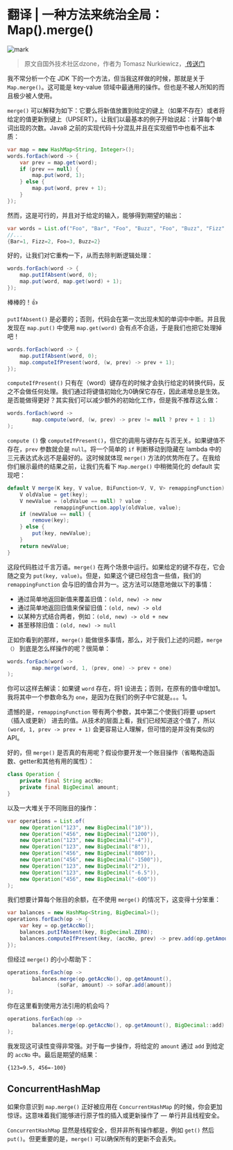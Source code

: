 # 翻译 | 一种方法来统治全局：Map().merge()

![mark](https://image.talkmoney.cn/luwei/20190310/Q7D1wOsJR2Tq.jpg?imageslim)

> 原文自国外技术社区dzone，作者为 Tomasz Nurkiewicz，[ 传送门](https://dzone.com/articles/one-method-to-rule-them-all-mapmerge)

我不常分析一个在 JDK 下的一个方法，但当我这样做的时候，那就是关于 ` Map.merge()`。这可能是 key-value 领域中最通用的操作。但也是不被人所知的而且极少被人使用。

`merge()`  可以解释为如下：它要么将新值放置到给定的键上（如果不存在）或者将给定的值更新到键上（UPSERT）。让我们以最基本的例子开始说起：计算每个单词出现的次数。Java8 之前的实现代码十分混乱并且在实现细节中也看不出本质：

```java
var map = new HashMap<String, Integer>();
words.forEach(word -> {
    var prev = map.get(word);
    if (prev == null) {
        map.put(word, 1);
    } else {
        map.put(word, prev + 1);
    }
});
```

然而，这是可行的，并且对于给定的输入，能够得到期望的输出：

``` java
var words = List.of("Foo", "Bar", "Foo", "Buzz", "Foo", "Buzz", "Fizz", "Fizz");
//...
{Bar=1, Fizz=2, Foo=3, Buzz=2}
```

好的，让我们对它重构一下，从而去除判断逻辑处理：

```java
words.forEach(word -> {
    map.putIfAbsent(word, 0);
    map.put(word, map.get(word) + 1);
});
```

棒棒的！:+1:

`putIfAbsent()` 是必要的；否则，代码会在第一次出现未知的单词中中断。并且我发现在 `map.put()` 中使用 `map.get(word)` 会有点不合适，于是我们也把它处理掉吧！

```java
words.forEach(word -> {
    map.putIfAbsent(word, 0);
    map.computeIfPresent(word, (w, prev) -> prev + 1);
});
```

`computeIfPresent()` 只有在（word）键存在的时候才会执行给定的转换代码，反之不会做任何处理。我们通过将键值初始化为0确保它存在，因此递增总是生效。是否能做得更好？其实我们可以减少额外的初始化工作，但是我不推荐这么做：

```java
words.forEach(word ->
        map.compute(word, (w, prev) -> prev != null ? prev + 1 : 1)
);
```

`compute ()` 像 `computeIfPresent()`，但它的调用与键存在与否无关。如果键值不存在，`prev` 参数就会是 `null`。将一个简单的 `if` 判断移动到隐藏在 lambda 中的三元表达式永远不是最好的。这时候就体现 `merge()` 方法的优势所在了。在我给你们展示最终的结果之前，让我们先看下 `Map.merge()` 中稍微简化的 default 实现吧：

``` java
default V merge(K key, V value, BiFunction<V, V, V> remappingFunction) {
    V oldValue = get(key);
    V newValue = (oldValue == null) ? value :
               remappingFunction.apply(oldValue, value);
    if (newValue == null) {
        remove(key);
    } else {
        put(key, newValue);
    }
    return newValue;
}
```

这段代码胜过千言万语。`merge()` 在两个场景中运行。如果给定的键不存在，它会随之变为 `put(key, value)`。但是，如果这个键已经包含一些值，我们的 `remappingFunction` 会与旧的值合并为一。这方法可以随意地做以下的事情：

- 通过简单地返回新值来覆盖旧值：`(old, new) -> new`
- 通过简单地返回旧值来保留旧值：`(old, new) -> old`
- 以某种方式结合两者，例如：`(old, new) -> old + new`
- 甚至移除旧值：`(old, new) -> null`

正如你看到的那样，`merge()` 能做很多事情，那么，对于我们上述的问题，`merge（）` 到底是怎么样操作的呢？很简单：

```java
words.forEach(word ->
        map.merge(word, 1, (prev, one) -> prev + one)
);
```

你可以这样去解读：如果键 `word` 存在，将1 设进去；否则，在原有的值中增加1。我将其中一个参数命名为 `one`，是因为在我们的例子中它就是。。。1。

遗憾的是，`remappingFunction` 带有两个参数，其中第二个使我们将要 upsert（插入或更新） 进去的值。从技术的层面上看，我们已经知道这个值了，所以 `(word, 1, prev -> prev + 1)`  会更容易让人理解，但可惜的是并没有类似的API。

好的，但 `merge()` 是否真的有用呢？假设你要开发一个账目操作（省略构造函数、getter和其他有用的属性）：

```java
class Operation {
    private final String accNo;
    private final BigDecimal amount;
}
```

以及一大堆关于不同账目的操作：

```java
var operations = List.of(
    new Operation("123", new BigDecimal("10")),
    new Operation("456", new BigDecimal("1200")),
    new Operation("123", new BigDecimal("-4")),
    new Operation("123", new BigDecimal("8")),
    new Operation("456", new BigDecimal("800")),
    new Operation("456", new BigDecimal("-1500")),
    new Operation("123", new BigDecimal("2")),
    new Operation("123", new BigDecimal("-6.5")),
    new Operation("456", new BigDecimal("-600"))
);
```

我们想要计算每个账目的余额，在不使用 `merge()` 的情况下，这变得十分笨重：

``` java
var balances = new HashMap<String, BigDecimal>();
operations.forEach(op -> {
    var key = op.getAccNo();
    balances.putIfAbsent(key, BigDecimal.ZERO);
    balances.computeIfPresent(key, (accNo, prev) -> prev.add(op.getAmount()));
});
```

但经过 `merge()` 的小小帮助下：

``` java
operations.forEach(op ->
        balances.merge(op.getAccNo(), op.getAmount(), 
                (soFar, amount) -> soFar.add(amount))
);
```

你在这里看到使用方法引用的机会吗？

```java
operations.forEach(op ->
        balances.merge(op.getAccNo(), op.getAmount(), BigDecimal::add)
);
```

我发现这可读性变得非常强。对于每一步操作，将给定的 `amount` 通过 `add` 到给定的 `accNo` 中。最后是期望的结果：

```
{123=9.5, 456=-100}
```

## ConcurrentHashMap

如果你意识到 `map.merge()` 正好被应用在 `ConcurrentHashMap` 的时候，你会更加惊讶。这意味着我们能够进行原子性的插入或更新操作了 — 单行并且线程安全。

`ConcurrentHashMap` 显然是线程安全，但并非所有操作都是，例如 `get()` 然后 `put()`。但更重要的是，`merge()` 可以确保所有的更新不会丢失。